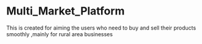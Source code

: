 # Multi_Market_Platform
This is created for aiming the users who need to buy and sell their products smoothly ,mainly for rural area businesses
